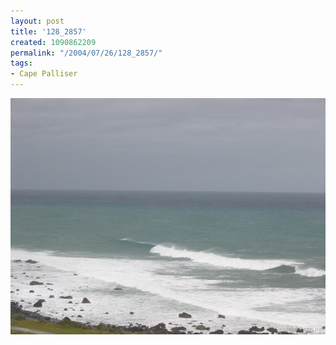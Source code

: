 ```yaml
---
layout: post
title: '128_2857'
created: 1090862209
permalink: "/2004/07/26/128_2857/"
tags:
- Cape Palliser
---
```


<img src="/image/images/128_2857-964.jpg"/>

